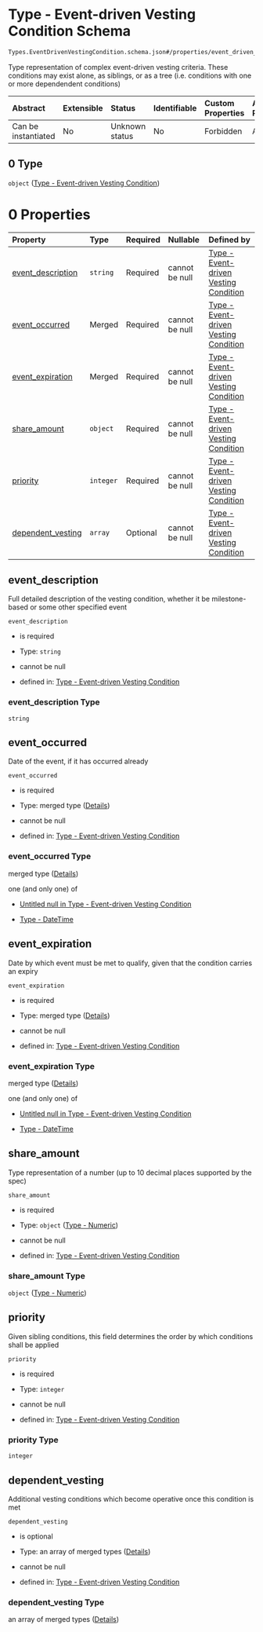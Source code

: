 # Type - Event-driven Vesting Condition Schema

```txt
Types.EventDrivenVestingCondition.schema.json#/properties/event_driven_vesting_conditions/items/anyOf/0
```

Type representation of complex event-driven vesting criteria. These conditions may exist alone, as siblings, or as a tree (i.e. conditions with one or more dependendent conditions)

| Abstract            | Extensible | Status         | Identifiable | Custom Properties | Additional Properties | Access Restrictions | Defined In                                                                  |
| :------------------ | :--------- | :------------- | :----------- | :---------------- | :-------------------- | :------------------ | :-------------------------------------------------------------------------- |
| Can be instantiated | No         | Unknown status | No           | Forbidden         | Allowed               | none                | [Vesting.schema.json*](../types/Vesting.schema.json "open original schema") |

## 0 Type

`object` ([Type - Event-driven Vesting Condition](vesting-1-properties-vesting-type---eventdrivenvestingcondition-array-items-anyof-type---event-driven-vesting-condition.md))

# 0 Properties

| Property                                | Type      | Required | Nullable       | Defined by                                                                                                                                                                                                                                      |
| :-------------------------------------- | :-------- | :------- | :------------- | :---------------------------------------------------------------------------------------------------------------------------------------------------------------------------------------------------------------------------------------------- |
| [event_description](#event_description) | `string`  | Required | cannot be null | [Type - Event-driven Vesting Condition](eventdrivenvestingcondition-properties-event_description.md "Types.EventDrivenVestingCondition.schema.json#/properties/event_description")                                                              |
| [event_occurred](#event_occurred)       | Merged    | Required | cannot be null | [Type - Event-driven Vesting Condition](eventdrivenvestingcondition-properties-event_occurred.md "Types.EventDrivenVestingCondition.schema.json#/properties/event_occurred")                                                                    |
| [event_expiration](#event_expiration)   | Merged    | Required | cannot be null | [Type - Event-driven Vesting Condition](eventdrivenvestingcondition-properties-event_expiration.md "Types.EventDrivenVestingCondition.schema.json#/properties/event_expiration")                                                                |
| [share_amount](#share_amount)           | `object`  | Required | cannot be null | [Type - Event-driven Vesting Condition](stockplan-properties-type---numeric.md "Types.Numeric.schema.json#/properties/share_amount")                                                                                                            |
| [priority](#priority)                   | `integer` | Required | cannot be null | [Type - Event-driven Vesting Condition](eventdrivenvestingcondition-properties-priority.md "Types.EventDrivenVestingCondition.schema.json#/properties/priority")                                                                                |
| [dependent_vesting](#dependent_vesting) | `array`   | Optional | cannot be null | [Type - Event-driven Vesting Condition](eventdrivenvestingcondition-properties-eventdrivenvestingcondition---typeseventdrivenvestingconditionschemajson-array.md "Types.EventDrivenVestingCondition.schema.json#/properties/dependent_vesting") |

## event_description

Full detailed description of the vesting condition, whether it be milestone-based or some other specified event

`event_description`

*   is required

*   Type: `string`

*   cannot be null

*   defined in: [Type - Event-driven Vesting Condition](eventdrivenvestingcondition-properties-event_description.md "Types.EventDrivenVestingCondition.schema.json#/properties/event_description")

### event_description Type

`string`

## event_occurred

Date of the event, if it has occurred already

`event_occurred`

*   is required

*   Type: merged type ([Details](eventdrivenvestingcondition-properties-event_occurred.md))

*   cannot be null

*   defined in: [Type - Event-driven Vesting Condition](eventdrivenvestingcondition-properties-event_occurred.md "Types.EventDrivenVestingCondition.schema.json#/properties/event_occurred")

### event_occurred Type

merged type ([Details](eventdrivenvestingcondition-properties-event_occurred.md))

one (and only one) of

*   [Untitled null in Type - Event-driven Vesting Condition](eventdrivenvestingcondition-properties-event_occurred-oneof-0.md "check type definition")

*   [Type - DateTime](issuer-properties-type---datetime.md "check type definition")

## event_expiration

Date by which event must be met to qualify, given that the condition carries an expiry

`event_expiration`

*   is required

*   Type: merged type ([Details](eventdrivenvestingcondition-properties-event_expiration.md))

*   cannot be null

*   defined in: [Type - Event-driven Vesting Condition](eventdrivenvestingcondition-properties-event_expiration.md "Types.EventDrivenVestingCondition.schema.json#/properties/event_expiration")

### event_expiration Type

merged type ([Details](eventdrivenvestingcondition-properties-event_expiration.md))

one (and only one) of

*   [Untitled null in Type - Event-driven Vesting Condition](eventdrivenvestingcondition-properties-event_expiration-oneof-0.md "check type definition")

*   [Type - DateTime](issuer-properties-type---datetime.md "check type definition")

## share_amount

Type representation of a number (up to 10 decimal places supported by the spec)

`share_amount`

*   is required

*   Type: `object` ([Type - Numeric](stockplan-properties-type---numeric.md))

*   cannot be null

*   defined in: [Type - Event-driven Vesting Condition](stockplan-properties-type---numeric.md "Types.Numeric.schema.json#/properties/share_amount")

### share_amount Type

`object` ([Type - Numeric](stockplan-properties-type---numeric.md))

## priority

Given sibling conditions, this field determines the order by which conditions shall be applied

`priority`

*   is required

*   Type: `integer`

*   cannot be null

*   defined in: [Type - Event-driven Vesting Condition](eventdrivenvestingcondition-properties-priority.md "Types.EventDrivenVestingCondition.schema.json#/properties/priority")

### priority Type

`integer`

## dependent_vesting

Additional vesting conditions which become operative once this condition is met

`dependent_vesting`

*   is optional

*   Type: an array of merged types ([Details](eventdrivenvestingcondition-properties-eventdrivenvestingcondition---typeseventdrivenvestingconditionschemajson-array-items.md))

*   cannot be null

*   defined in: [Type - Event-driven Vesting Condition](eventdrivenvestingcondition-properties-eventdrivenvestingcondition---typeseventdrivenvestingconditionschemajson-array.md "Types.EventDrivenVestingCondition.schema.json#/properties/dependent_vesting")

### dependent_vesting Type

an array of merged types ([Details](eventdrivenvestingcondition-properties-eventdrivenvestingcondition---typeseventdrivenvestingconditionschemajson-array-items.md))
